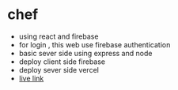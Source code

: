 
# chef
- using react and firebase
- for login , this web use firebase authentication
- basic sever side using express and node
- deploy client side firebase
- deploy sever side vercel
- [live link](https://chef-72883.web.app)

